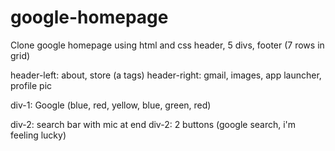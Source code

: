 # google-homepage
Clone google homepage using html and css
header, 5 divs, footer (7 rows in grid)

header-left: about, store (a tags)
header-right: gmail, images, app launcher, profile pic

div-1: Google (blue, red, yellow, blue, green, red)

div-2: search bar with mic at end
div-2: 2 buttons (google search, i'm feeling lucky)

